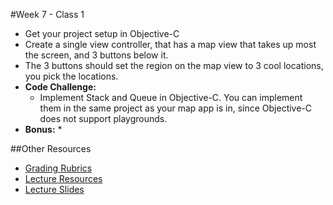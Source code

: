 #Week 7 - Class 1
* Get your project setup in Objective-C
* Create a single view controller, that has a map view that takes up most the screen, and 3 buttons below it.
* The 3 buttons should set the region on the map view to 3 cool locations, you pick the locations.
* **Code Challenge:** 
	* Implement Stack and Queue in Objective-C. You can implement them in the same project as your map app is in, since Objective-C does not support playgrounds.
* **Bonus:** 
	* 
	
##Other Resources
* [Grading Rubrics](../../Resources/)
* [Lecture Resources](lecture/)
* [Lecture Slides](https://www.icloud.com/keynote/000bA63SIuZgYFwDHmFPK2KzA#Week7-Class1)